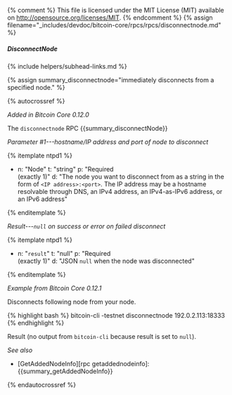 {% comment %}
This file is licensed under the MIT License (MIT) available on
http://opensource.org/licenses/MIT.
{% endcomment %}
{% assign filename="_includes/devdoc/bitcoin-core/rpcs/rpcs/disconnectnode.md" %}

##### DisconnectNode
{% include helpers/subhead-links.md %}

{% assign summary_disconnectnode="immediately disconnects from a specified node." %}

{% autocrossref %}

*Added in Bitcoin Core 0.12.0*

The `disconnectnode` RPC {{summary_disconnectNode}}

*Parameter #1---hostname/IP address and port of node to disconnect*

{% itemplate ntpd1 %}
- n: "Node"
  t: "string"
  p: "Required<br>(exactly 1)"
  d: "The node you want to disconnect from as a string in the form of `<IP address>:<port>`.  The IP address may be a hostname resolvable through DNS, an IPv4 address, an IPv4-as-IPv6 address, or an IPv6 address"

{% enditemplate %}

*Result---`null` on success or error on failed disconnect*

{% itemplate ntpd1 %}
- n: "`result`"
  t: "null"
  p: "Required<br>(exactly 1)"
  d: "JSON `null` when the node was disconnected"

{% enditemplate %}

*Example from Bitcoin Core 0.12.1*

Disconnects following node from your node.

{% highlight bash %}
bitcoin-cli -testnet disconnectnode 192.0.2.113:18333
{% endhighlight %}

Result (no output from `bitcoin-cli` because result is set to `null`).

*See also*

* [GetAddedNodeInfo][rpc getaddednodeinfo]: {{summary_getAddedNodeInfo}}

{% endautocrossref %}
